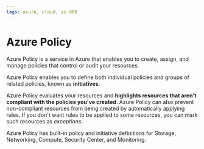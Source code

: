 ```yaml
---
tags: azure, cloud, az-900
---
```


# Azure Policy

Azure Policy is a service in Azure that enables you to create, assign, and manage policies that control or audit your resources.

Azure Policy enables you to define both individual policies and groups of related policies, known as **initiatives**.

Azure Policy evaluates your resources and **highlights resources that aren't compliant with the policies you've created**. Azure Policy can also prevent non-compliant resources from being created by automatically applying rules. If you don't want rules to be applied to some resources, you can mark such resources as _exceptions_.

Azure Policy has built-in policy and initiative definitions for Storage, Networking, Compute, Security Center, and Monitoring.
